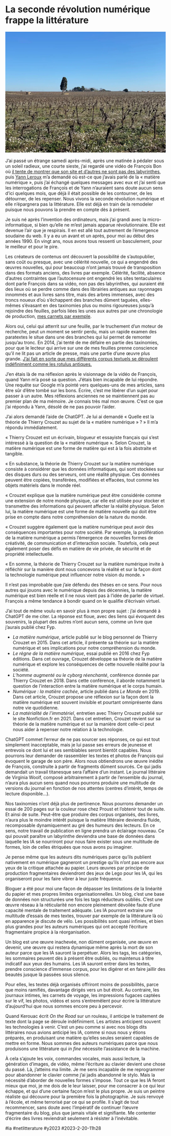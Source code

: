# La seconde révolution numérique frappe la littérature

![À vélo, 18 février](_i/IMG_1113.webp)

J’ai passé un étrange samedi après-midi, après une matinée à pédaler sous un soleil radieux, une courte sieste, j’ai regardé une vidéo de François Bon où [il tente de montrer que son site et d’autres ne sont pas des labyrinthes](https://www.youtube.com/watch?v=lxDa9xXuRy4&ab_channel=fran%C3%A7oisbon%7Cletierslivre), puis [Yann Leroux](https://www.babelio.com/auteur/Yann-Leroux/247919) m’a demandé où est-ce que j’avais parlé de la « matière numérique », puis j’ai échangé quelques messages avec eux et j’ai senti que les interrogations de François et de Yann n’auraient sans doute aucun sens d’ici quelques mois, que déjà il était possible de les contourner, de les détourner, de les repenser. Nous vivons la seconde révolution numérique et elle n’épargnera pas la littérature. Elle est déjà en train de la remodeler puisque nous pouvons la prendre en compte dès à présent.

Je suis né après l’invention des ordinateurs, mais j’ai grandi avec la micro-informatique, si bien qu’elle ne m’est jamais apparue révolutionnaire. Elle est devenue l’air que je respirais. Il en est allé tout autrement de l’émergence soudaine du web. Il y a eu un avant et un après, pour moi au début des années 1990. En vingt ans, nous avons tous ressenti un basculement, pour le meilleur et pour le pire.

Les créateurs de contenus ont découvert la possibilité de s’autopublier, sans coût ou presque, avec une célérité nouvelle, ce qui a engendré des œuvres nouvelles, qui pour beaucoup n’ont jamais trouvé de transposition dans des formats anciens, des livres par exemple. Célérité, facilité, absence d’autres contraintes que l’autocensure ont engendré les sites tentaculaires dont parle François dans sa vidéo, non pas des labyrinthes, qui auraient été des lieux où se perdre comme dans des librairies antiques aux rayonnages innommés et aux livres sans titre, mais des arbres immenses, avec des troncs noueux d’où s’échappent des branches dûment taguées, elles-mêmes s’évasant en des taxinomies plus ou moins rigoureuses jusqu’à rejoindre des feuilles, parfois liées les unes aux autres par une chronologie de production, [mes carnets par exemple](/tag/carnet-de-route/).

Alors oui, celui qui atterrit sur une feuille, par le truchement d’un moteur de recherche, peut un moment se sentir perdu, mais un rapide examen des paratextes le situe dans une des branches qui lui permet de remonter jusqu’au tronc. En 2014, j’ai tenté de me défaire en partie des taxinomies, pour que le lecteur qui arrive sur une de mes feuilles prenne conscience qu’il ne lit pas un article de presse, mais une partie d’une œuvre plus grande. [J’ai fait en sorte que mes différents corpus textuels se déroulent indéfiniment comme les rotulus antiques.](../../../../2014/10/ce-qui-manque-au-blog-ou-la-revolution-litteraire.md)

J’en étais là de ma réflexion après le visionnage de la vidéo de François, quand Yann m’a posé sa question. J’étais bien incapable de lui répondre. Une requête sur Google m’a pointé vers quelques-uns de mes articles, sans être sûr d’être tombé sur les bons. Écrire, c’est me libérer d’un sujet pour passer à un autre. Mes réflexions anciennes ne se maintiennent pas au premier plan de ma mémoire. Je connais très mal mon œuvre. C’est ce que j’ai répondu à Yann, désolé de ne pas pouvoir l’aider.

J’ai alors demandé l’aide de ChatGPT. Je lui ai demandé « Quelle est la théorie de Thierry Crouzet au sujet de la « matière numérique » ? » Il m’a répondu immédiatement.

« Thierry Crouzet est un écrivain, blogueur et essayiste français qui s’est intéressé à la question de la « matière numérique ». Selon Crouzet, la matière numérique est une forme de matière qui est à la fois abstraite et tangible.

« En substance, la théorie de Thierry Crouzet sur la matière numérique consiste à considérer que les données informatiques, qui sont stockées sur des disques durs ou des serveurs, ont une réalité physique. Ces données peuvent être copiées, transférées, modifiées et effacées, tout comme les objets matériels dans le monde réel.

« Crouzet explique que la matière numérique peut être considérée comme une extension de notre monde physique, car elle est utilisée pour stocker et transmettre des informations qui peuvent affecter la réalité physique. Selon lui, la matière numérique est une forme de matière nouvelle qui doit être prise en compte dans notre compréhension de la nature du monde.

« Crouzet suggère également que la matière numérique peut avoir des conséquences importantes pour notre société. Par exemple, la prolifération de la matière numérique a permis l’émergence de nouvelles formes de créativité, de communication et d’interaction sociale. Toutefois, cela peut également poser des défis en matière de vie privée, de sécurité et de propriété intellectuelle.

« En somme, la théorie de Thierry Crouzet sur la matière numérique invite à réfléchir sur la manière dont nous concevons la réalité et sur la façon dont la technologie numérique peut influencer notre vision du monde. »

Il n’est pas improbable que j’aie défendu des thèses en ce sens. Pour nous autres qui jouons avec le numérique depuis des décennies, la matière numérique est bien réelle et il ne nous vient pas à l’idée de parler de virtuel. François a même tendance à bondir quand on le qualifie d’écrivain virtuel.

J’ai tout de même voulu en savoir plus à mon propre sujet : j’ai demandé à ChatGPT de me citer. La réponse est floue, avec des liens qui évoquent des souvenirs, la plupart des autres n’ont aucun sens, comme un livre que j’aurais publié chez Fyp.

* *La matière numérique*, article publié sur le blog personnel de Thierry Crouzet en 2015. Dans cet article, il présente sa théorie sur la matière numérique et ses implications pour notre compréhension du monde.
* *Le règne de la matière numérique*, essai publié en 2016 chez Fyp éditions. Dans cet ouvrage, Crouzet développe sa théorie de la matière numérique et explore les conséquences de cette nouvelle réalité pour la société.
* *L’homme augmenté ou le cyborg réenchanté*, conférence donnée par Thierry Crouzet en 2018. Dans cette conférence, il aborde notamment la question de l’interaction entre la matière numérique et le corps humain.
* *Numérique : la matière cachée*, article publié dans *Le Monde* en 2019. Dans cet article, Crouzet propose une réflexion sur la façon dont la matière numérique est souvent invisible et pourtant omniprésente dans notre vie quotidienne.
* *La matérialité de l’immatériel*, entretien avec Thierry Crouzet publié sur le site Nonfiction.fr en 2021. Dans cet entretien, Crouzet revient sur sa théorie de la matière numérique et sur la manière dont celle-ci peut nous aider à repenser notre relation à la technologie.

ChatGPT commet l’erreur de ne pas sourcer ses réponses, ce qui est tout simplement inacceptable, mais je lui passe ses erreurs de jeunesse et entrevois ce dont lui et ses semblables seront bientôt capables. Nous pourrons leur demander de rassembler les textes et photos de François qui évoquent le garage de son père. Alors nous obtiendrons une œuvre inédite de François, construite à partir de fragments dûment sourcés. Ce qui jadis demandait un travail titanesque sera l’affaire d’un instant. Le journal littéraire de Virginia Woolf, composé arbitrairement à partir de l’ensemble du journal, n’aura plus aucun sens quand nous pourrons produire une multitude de versions du journal en fonction de nos attentes (centres d’intérêt, temps de lecture disponible…).

Nos taxinomies n’ont déjà plus de pertinence. Nous pourrons demander un essai de 200 pages sur la couleur rose chez Proust et l’obtenir tout de suite. Et ainsi de suite. Peut-être que produire des corpus organisés, des livres, n’aura plus le moindre intérêt puisque la matière littéraire deviendra fluide, recomposable dynamiquement au gré des humeurs des lecteurs. En ce sens, notre travail de publication en ligne prendra un éclairage nouveau. Ce qui pouvait paraître un labyrinthe deviendra une base de données dans laquelle les IA se nourriront pour nous faire exister sous une multitude de formes, loin de celles étriquées que nous avons pu imaginer.

Je pense même que les auteurs dits numériques parce qu’ils publient nativement en numérique gagneront un prestige qu’ils n’ont pas encore aux yeux de la critique attachée au papier. Leurs œuvres par principe de production fragmentaires deviendront des jeux de Lego pour les IA, qui les organiseront pour les faire vibrer à leur juste fréquence.

Bloguer a été pour moi une façon de dépasser les limitations de la linéarité du papier et mes propres limites organisationnelles. Un blog, c’est une base de données non structurées une fois les tags réducteurs oubliés. C’est une œuvre réseau à la réticularité non encore pleinement dévoilée faute d’une capacité mentale de traitement adéquate. Les IA pourront extraire une multitude d’essais de mes textes, trouver par exemple de la littérature là où en apparence je discute de vélo. Les possibilités sont quasi infinies, et bien plus grandes pour les auteurs numériques qui ont accepté l’écriture fragmentaire propice à la réorganisation.

Un blog est une œuvre inachevée, non dûment organisée, une œuvre en devenir, une œuvre qui restera dynamique même après la mort de son auteur parce que les IA sauront la perpétuer. Alors les tags, les catégories, les sommaires peuvent dès à présent être oubliés, ou maintenus à titre indicatif aux yeux des humains. Les IA sauront entrer dans les textes, prendre conscience d’immense corpus, pour les digérer et en faire jaillir des beautés jusque là passées sous silence.

Pour elles, les textes déjà organisés offriront moins de possibilités, parce que moins ramifiés, davantage dirigés vers un but étroit. Au contraire, les journaux intimes, les carnets de voyage, les impressions fugaces captées sur le vif, les photos, vidéos et sons s’entremêlent pour écrire la littérature d’aujourd’hui que nous sommes encore peu à percevoir.

Quand Kerouac écrit *On the Road* sur un rouleau, il anticipe le traitement de texte dont la page se déroule indéfiniment. Les artistes anticipent souvent les technologies à venir. C’est un peu comme si avec nos blogs dits littéraires nous avions anticipé les IA, comme si nous nous y étions préparés, en produisant une matière qu’elles seules seraient capables de mettre en forme. Nous sommes des auteurs numériques parce que nous produisons une littérature qui *in fine* nécessite l’assistance de la machine.

À cela s’ajoute les voix, commandes vocales, mais aussi lecture, la génération d’images, de vidéo, même l’écriture au clavier devient une chose du passé. Là, j’atteins ma limite. Je me sens incapable de me reprogrammer pour abandonner le clavier comme j’ai jadis abandonné le stylo. Mais la nécessité d’aborder de nouvelles formes s’impose. Tout ce que les IA feront mieux que moi, je me dois de le leur laisser, pour me consacrer à ce qui leur échappe, et qui d’une certaine façon m’est le plus propre. Je suis un peintre réaliste qui découvre pour la première fois la photographie. Je suis renvoyé à l’école, et même terrorisé par ce qui se profile. Il s’agit de tout recommencer, sans doute avec l’impératif de continuer l’œuvre fragmentaire du blog, plus que jamais vitale et signifiante. Me contenter d’écrire des livres reviendrait seulement à résister à l’inévitable.

#ia #netlitterature #y2023 #2023-2-20-11h28
